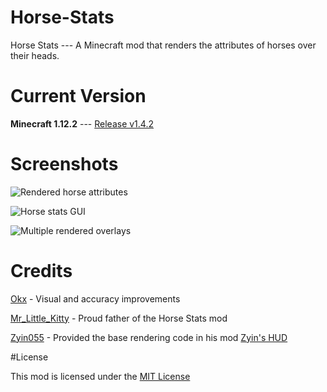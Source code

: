 # Horse-Stats

Horse Stats --- A Minecraft mod that renders the attributes of horses over their heads.

# Current Version

__Minecraft 1.12.2__ --- [Release v1.4.2](https://github.com/okx-code/Horse-Stats/releases/latest)

# Screenshots

![Rendered horse attributes](http://i.imgur.com/yRnxAaD.png)

![Horse stats GUI](http://imgur.com/taLc0N1.png)

![Multiple rendered overlays](http://imgur.com/OUaaVQr.png)

# Credits

[Okx](https://github.com/Okx) - Visual and accuracy improvements

[Mr_Little_Kitty](https://github.com/MrLittleKitty) - Proud father of the Horse Stats mod

[Zyin055](https://github.com/Zyin055) - Provided the base rendering code in his mod [Zyin's HUD](https://github.com/Zyin055/zyinhud)

#License
 
This mod is licensed under the [MIT License](https://github.com/okx-code/Horse-Stats/blob/master/LICENSE.txt)
